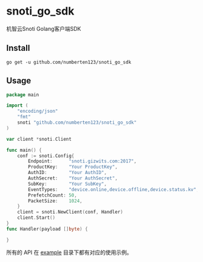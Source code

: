 # snoti_go_sdk
机智云Snoti Golang客户端SDK

## Install

`go get -u github.com/numberten123/snoti_go_sdk`


## Usage

```go
package main

import (
	"encoding/json"
	"fmt"
	snoti "github.com/numberten123/snoti_go_sdk"
)

var client *snoti.Client

func main() {
	conf := snoti.Config{
		Endpoint:      "snoti.gizwits.com:2017",
		ProductKey:    "Your ProductKey",
		AuthID:        "Your AuthID",
		AuthSecret:    "Your AuthSecret",
		SubKey:        "Your SubKey",
		EventTypes:    "device.online,device.offline,device.status.kv",
		PrefetchCount: 50,
		PacketSize:    1024,
	}
	client = snoti.NewClient(conf, Handler)
	client.Start()
}
func Handler(payload []byte) {

}
```

所有的 API 在 [example](./example/) 目录下都有对应的使用示例。
